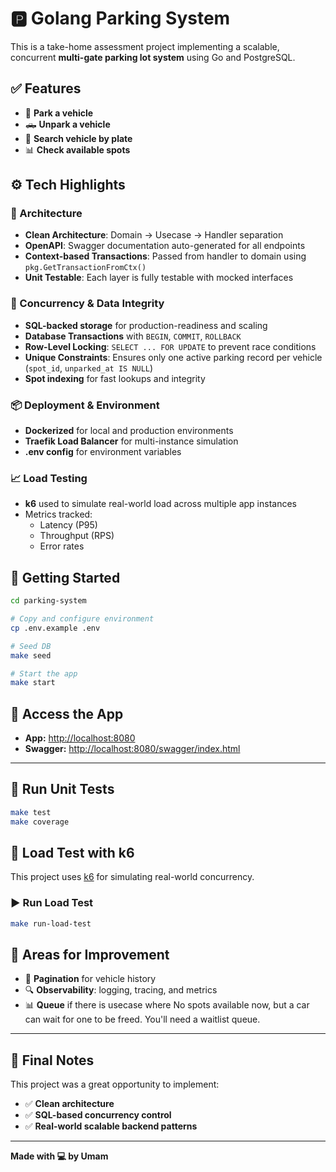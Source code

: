 # 🅿️ Golang Parking System

This is a take-home assessment project implementing a scalable, concurrent **multi-gate parking lot system** using Go and PostgreSQL.

## ✅ Features

- 🚗 **Park a vehicle**
- 🛻 **Unpark a vehicle**
- 📍 **Search vehicle by plate**
- 📊 **Check available spots**

## ⚙️ Tech Highlights

### 🧱 Architecture

- **Clean Architecture**: Domain → Usecase → Handler separation
- **OpenAPI**: Swagger documentation auto-generated for all endpoints
- **Context-based Transactions**: Passed from handler to domain using `pkg.GetTransactionFromCtx()`
- **Unit Testable**: Each layer is fully testable with mocked interfaces

### 🔐 Concurrency & Data Integrity

- **SQL-backed storage** for production-readiness and scaling
- **Database Transactions** with `BEGIN`, `COMMIT`, `ROLLBACK`
- **Row-Level Locking**: `SELECT ... FOR UPDATE` to prevent race conditions
- **Unique Constraints**: Ensures only one active parking record per vehicle (`spot_id`, `unparked_at IS NULL`)
- **Spot indexing** for fast lookups and integrity

### 📦 Deployment & Environment

- **Dockerized** for local and production environments
- **Traefik Load Balancer** for multi-instance simulation
- **.env config** for environment variables

### 📈 Load Testing

- **k6** used to simulate real-world load across multiple app instances
- Metrics tracked:
  - Latency (P95)
  - Throughput (RPS)
  - Error rates

## 🚀 Getting Started

```bash
cd parking-system

# Copy and configure environment
cp .env.example .env

# Seed DB
make seed

# Start the app
make start
```

## 🔗 Access the App

- **App:** [http://localhost:8080](http://localhost:8080)
- **Swagger:** [http://localhost:8080/swagger/index.html](http://localhost:8080/swagger/index.html)

---

## 🧪 Run Unit Tests

```bash
make test
make coverage
```

## 🔬 Load Test with k6

This project uses [k6](https://k6.io/docs/getting-started/installation/) for simulating real-world concurrency.

### ▶️ Run Load Test

```bash
make run-load-test
```

## 🧩 Areas for Improvement

- 🔄 **Pagination** for vehicle history
- 🔍 **Observability**: logging, tracing, and metrics
- 📊 **Queue** if there is usecase where No spots available now, but a car can wait for one to be freed. You'll need a waitlist queue.

---

## 🙏 Final Notes

This project was a great opportunity to implement:

- ✅ **Clean architecture**
- ✅ **SQL-based concurrency control**
- ✅ **Real-world scalable backend patterns**

---

**Made with 💻 by Umam**
